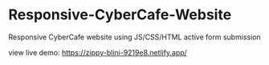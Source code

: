 # Responsive-CyberCafe-Website
Responsive CyberCafe website using JS/CSS/HTML active form submission 

view live demo: https://zippy-blini-9219e8.netlify.app/
